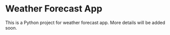 # Weather Forecast App

This is a Python project for weather forecast app. More details will be added soon.